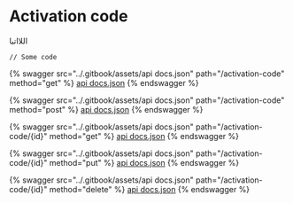 # Activation code

اللااتبا



```
// Some code
```

{% swagger src="../.gitbook/assets/api docs.json" path="/activation-code" method="get" %}
[api docs.json](<../.gitbook/assets/api docs.json>)
{% endswagger %}



{% swagger src="../.gitbook/assets/api docs.json" path="/activation-code" method="post" %}
[api docs.json](<../.gitbook/assets/api docs.json>)
{% endswagger %}

{% swagger src="../.gitbook/assets/api docs.json" path="/activation-code/{id}" method="get" %}
[api docs.json](<../.gitbook/assets/api docs.json>)
{% endswagger %}

{% swagger src="../.gitbook/assets/api docs.json" path="/activation-code/{id}" method="put" %}
[api docs.json](<../.gitbook/assets/api docs.json>)
{% endswagger %}

{% swagger src="../.gitbook/assets/api docs.json" path="/activation-code/{id}" method="delete" %}
[api docs.json](<../.gitbook/assets/api docs.json>)
{% endswagger %}
